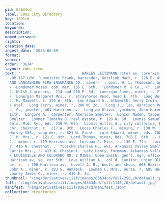 ```yaml
---
pid: 03634cd
label: 1891 City Directory
key: 1891cd
location: 
keywords: 
description: 
named_persons: 
rights: 
creation_date: 
ingest_date: '2023-08-09'
format: 
source: 
order: '3634'
layout: cmhc_item
text: "                            HARLES LEITZMANN rite? av. core'xim a onostnat
  LOM 167 LOW  ‘Lomeister Frank, bartender, Gottlieb Mack, r. 226 E. 4th.  ‘LONDON
  AND LANCASHIRE FIRE INSURANCE CO., Liver-  : pool, W. L. Thompson, agt, 104 W. 4th.
  \ -Londoner Moses, com. mer, 135 E. 6th.  ‘Londoner M. & Co., (™. Londoner and M.
  J. Walsh,) grocers,  214 and 216 E. 3d.  Lonergan James, miner, r. 215 E. Chestnut.
  \ ‘Lonergan Margaret Mrs., r. Strayhorse Road, head E. 4th.  Long Bertha Miss, stenographer,
  J. M. Maxwell, r. 329 W. 8th.  Lon Edward G., blksmith, Jerry Irwin, r. Fifth Avenue
  \ otel.  Long Jerry, miner, r. 206 W. 2d.  ‘Long J., lab, Harrison Red. Wks.  Long
  L. F., jeweler, 404 Harrison av.  Longlaw Oliver, yardman, John Harvey, r. 226 E.
  11th.  Longpre A., carpenter, American Smelter.  Lonzon Naden, tapper, American
  Smelter.  Loomer Timothy B. real estate, r. 128 W. 3d.  Loomis Samuel C., helper,
  Colo. Mid. Ry., bds. 230 W. 6th.  Loomis Willis A., city collector, Harrison av,
  cor. Chestnut, r.  217 W. 9th.  Loose Charles F., mining, r. 130 W. 7th.  ‘ Loper
  Harvey S8S., soap mkr, r. 821 W. Front.  Lord Edward, miner, bds. 708-E. 6th.  Lord
  J. M. Mrs., r. 121 E. 8th.  Lord Thomas, miner, bds. 708 E. 6th.  - Lordan Patrick
  J., miner, r. 319 Harrison av.  Loreaux J. Miss, r. 136 E. 7th.  Lorenz Edmund,
  r. 416 W. Chestnut. .  *Losche Charles H., wks. Arkansas Valley Smelter.  Lottes
  Carrie Mrs., r. 417 W. Chestnut.  Lotz Henry, foreman, Arkansas Valley Smelter.
  \ LOUISVILLE AND COLORADO NO. 2 MINES, Eben Smith, gen’l. mgr, office Bank Bldg.,
  Harrison av, se. cor 5th.  Love William A., col’d, janitor, Union Blk, 427 Harrison
  av, r.  ; 708 Harrison av.  Lovell J. B., boots and shoes, 608 Harrison av.  Lowery
  Jobn A., miner, r. 103 S. Hemlock.  Lowman C. Mrs., nurse, r. 605 Harrison av.  ;
  Lowney James C., miner, r. 416 E. 2d.    "
thumbnail: "/img/derivatives/iiif/images/03634cd/full/250,/0/default.jpg"
full: "/img/derivatives/iiif/images/03634cd/full/1140,/0/default.jpg"
manifest: "/img/derivatives/iiif/03634cd/manifest.json"
collection: directories
---
```

